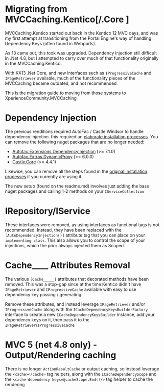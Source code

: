 # Migrating from MVCCaching.Kentico[/.Core ]
MVCCaching.Kentico started out back in the Kentico 12 MVC days, and was my first attempt at transitioning from the Portal Engine's way of handling Dependency Keys (often found in Webparts).

As 13 came out, this took was upgraded.  Dependency Injection still difficult in .Net 4.8, but i attempted to carry over much of that functionality originally in the MVCCaching.Kentico.

With KX13 .Net Core, and new interfaces such as `IProgressiveCache` and `IPageRetriever` available, much of the functionality pieces of the MVCCaching became outdated, and not recommended.

This is the migration guide to moving from those systems to XperienceCommunity.MVCCaching

# Dependency Injection
The previous renditions required AutoFac / Castle Windsor to handle dependency injection.  this required an [elaborate installation processes](https://github.com/KenticoDevTrev/MVCCaching/tree/MVCCaching_For_Net48).    You can remove the following nuget packages that are no longer needed:

- [Autofac.Extensions.DependencyInjection](https://www.nuget.org/packages/Autofac.Extensions.DependencyInjection/)  (>= 7.1.0)
-   [Autofac.Extras.DynamicProxy](https://www.nuget.org/packages/Autofac.Extras.DynamicProxy/)  (>= 6.0.0)
-   [Castle.Core](https://www.nuget.org/packages/Castle.Core/)  (>= 4.4.1)

Likewise, you can remove all the steps found in the [original installation processes](https://github.com/KenticoDevTrev/MVCCaching/tree/MVCCaching_For_Net48) if you currently are using it.

The new setup (found on the readme.md) involves just adding the base nuget packages and calling 1-2 methods on your `IServiceCollection`

# IRepository/IService
These interfaces were removed, as using interfaces as functional tags is not recommended.  Instead, they have been replaced with the `[AutoDependencyInjection()]` attribute tag that you can place on your `implementing class`.  This also allows you to control the scope of your injections, which the prior always injected them as Scoped.

# Cache____ Attributes Removal
The various `[Cache_____]` attributes that decorated methods have been removed.  This was a stop-gap since at the time Kentico didn't have `IPageRetriever` and `IProgressiveCache` available with easy to use dependency key passing / generating.

Remove these attributes, and instead leverage `IPageRetriever` and/or `IProgressiveCache` along with the `ICacheDependencyKeysBuilderFactory` interface to create a new `ICacheDependencyKeysBuilder` instance, add your dependency keys on it, then pass it to the `IPageRetriever`/`IProgressiveCache`

# MVC 5 (net 4.8 only) - Output/Rendering caching
There is no longer `ActionResultCache` or output caching, so instead leverage the `<cache></cache>` tag helpers, along with the `ICacheDependencyScope` and the `<cache-dependency keys=@cacheScope.End()/>` tag helper to cache the rendering
